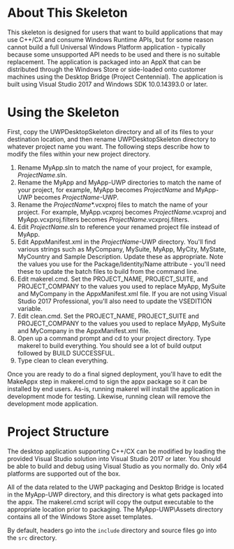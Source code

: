 About This Skeleton
===================

This skeleton is designed for users that want to build applications that may use C++/CX and consume Windows Runtime APIs, but for some reason cannot build a full Universal Windows Platform application - typically because some unsupported API needs to be used and there is no suitable replacement. The application is packaged into an AppX that can be distributed through the Windows Store or side-loaded onto customer machines using the Desktop Bridge (Project Centennial). The application is built using Visual Studio 2017 and Windows SDK 10.0.14393.0 or later.

Using the Skeleton
==================

First, copy the UWPDesktopSkeleton directory and all of its files to your destination location, and then rename UWPDesktopSkeleton directory to whatever project name you want. The following steps describe how to modify the files within your new project directory.

1. Rename MyApp.sln to match the name of your project, for example, *ProjectName*.sln.
2. Rename the MyApp and MyApp-UWP directories to match the name of your project, for example, MyApp becomes *ProjectName* and MyApp-UWP becomes *ProjectName*-UWP.
3. Rename the *ProjectName*\*.vcxproj files to match the name of your project. For example, MyApp.vcxproj becomes *ProjectName*.vcxproj and MyApp.vcxproj.filters becomes *ProjectName*.vcxproj.filters.
4. Edit *ProjectName*.sln to reference your renamed project file instead of MyApp.
5. Edit AppxManifest.xml in the *ProjectName*-UWP directory. You'll find various strings such as MyCompany, MySuite, MyApp, MyCity, MyState, MyCountry and Sample Description. Update these as appropriate. Note the values you use for the Package/Identity/Name attribute - you'll need these to update the batch files to build from the command line.
6. Edit makerel.cmd. Set the PROJECT_NAME, PROJECT_SUITE, and PROJECT_COMPANY to the values you used to replace MyApp, MySuite and MyCompany in the AppxManifest.xml file. If you are not using Visual Studio 2017 Professional, you'll also need to update the VSEDITION variable.
7. Edit clean.cmd. Set the PROJECT_NAME, PROJECT_SUITE and PROJECT_COMPANY to the values you used to replace MyApp, MySuite and MyCompany in the AppxManifest.xml file.
9. Open up a command prompt and cd to your project directory. Type makerel to build everything. You should see a lot of build output followed by BUILD SUCCESSFUL.
10. Type clean to clean everything.

Once you are ready to do a final signed deployment, you'll have to edit the MakeAppx step in makerel.cmd to sign the appx package so it can be installed by end users. As-is, running makerel will install the application in development mode for testing. Likewise, running clean will remove the development mode application.

Project Structure
=================

The desktop application supporting C++/CX can be modified by loading the provided Visual Studio solution into Visual Studio 2017 or later. You should be able to build and debug using Visual Studio as you normally do. Only x64 platforms are supported out of the box.

All of the data related to the UWP packaging and Desktop Bridge is located in the MyApp-UWP directory, and this directory is what gets packaged into the appx. The makerel.cmd script will copy the output executable to the appropriate location prior to packaging. The MyApp-UWP\Assets directory contains all of the Windows Store asset templates.

By default, headers go into the `include` directory and source files go into the `src` directory.

